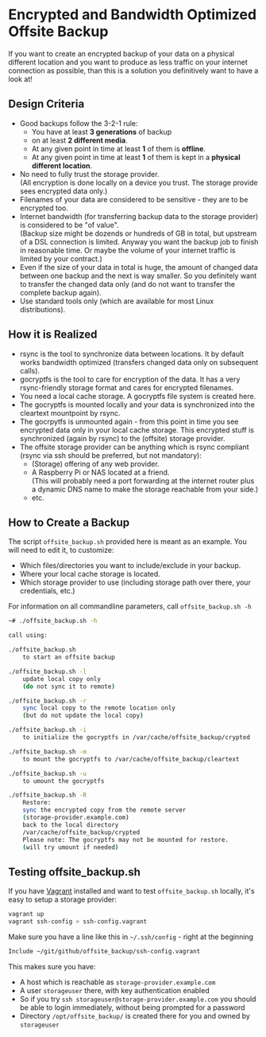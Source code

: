 # Encrypted and Bandwidth Optimized Offsite Backup

If you want to create an encrypted backup of your data on a physical different location and you want to produce as less traffic on your internet connection as possible, than this is a solution you definitively want to have a look at!

## Design Criteria

  * Good backups follow the 3-2-1 rule:
     * You have at least **3 generations** of backup
     * on at least **2 different media**.
     * At any given point in time at least **1** of them is **offline**.
     * At any given point in time at least **1** of them is kept in a **physical different location**.
  * No need to fully trust the storage provider. \
    (All encryption is done locally on a device you trust. The storage provide sees encrypted data only.)
  * Filenames of your data are considered to be sensitive - they are to be encrypted too.
  * Internet bandwidth (for transferring backup data to the storage provider) is considered to be "of value". \
    (Backup size might be dozends or hundreds of GB in total, but upstream of a DSL connection is limited. Anyway you want the backup job to finish in reasonable time. Or maybe the volume of your internet traffic is limited by your contract.)
  * Even if the size of your data in total is huge, the amount of changed data between one backup and the next is way smaller.
    So you definitely want to transfer the changed data only (and do not want to transfer the complete backup again).
  * Use standard tools only (which are available for most Linux distributions).

## How it is Realized

  * rsync is the tool to synchronize data between locations. It by default works bandwidth optimized (transfers changed data only on subsequent calls).
  * gocryptfs is the tool to care for encryption of the data. It has a very rsync-friendly storage format and cares for encrypted filenames.
  * You need a local cache storage. A gocryptfs file system is created here.
  * The gocryptfs is mounted locally and your data is synchronized into the cleartext mountpoint by rsync.
  * The gocrpytfs is unmounted again - from this point in time you see encrypted data only in your local cache storage. This encrypted stuff is synchronized (again by rsync) to the (offsite) storage provider.
  * The offsite storage provider can be anything which is rsync compliant (rsync via ssh should be preferred, but not mandatory):
     * (Storage) offering of any web provider.
     * A Raspberry Pi or NAS located at a friend. \
       (This will probably need a port forwarding at the internet router plus a dynamic DNS name to make the storage reachable from your side.)
     * etc.

## How to Create a Backup

The script `offsite_backup.sh` provided here is meant as an example. You will need to edit it, to customize:
  * Which files/directories you want to include/exclude in your backup.
  * Where your local cache storage is located.
  * Which storage provider to use (including storage path over there, your credentials, etc.)

For information on all commandline parameters, call `offsite_backup.sh -h`

```Bash
~# ./offsite_backup.sh -h

call using:

./offsite_backup.sh
    to start an offsite backup

./offsite_backup.sh -l
    update local copy only
    (do not sync it to remote)

./offsite_backup.sh -r
    sync local copy to the remote location only
    (but do not update the local copy)

./offsite_backup.sh -i
    to initialize the gocryptfs in /var/cache/offsite_backup/crypted

./offsite_backup.sh -m
    to mount the gocryptfs to /var/cache/offsite_backup/cleartext

./offsite_backup.sh -u
    to umount the gocryptfs

./offsite_backup.sh -R
    Restore:
    sync the encrypted copy from the remote server
    (storage-provider.example.com)
    back to the local directory
    /var/cache/offsite_backup/crypted
    Please note: The gocryptfs may not be mounted for restore.
    (will try umount if needed)
```


## Testing offsite_backup.sh

If you have [Vagrant](https://www.vagrantup.com/) installed and want to test `offsite_backup.sh` locally, it's easy to setup a storage provider:

```Bash
vagrant up
vagrant ssh-config > ssh-config.vagrant
```

Make sure you have a line like this in `~/.ssh/config` - right at the beginning

```Bash
Include ~/git/github/offsite_backup/ssh-config.vagrant
```

This makes sure you have:

  * A host which is reachable as `storage-provider.example.com`
  * A user `storageuser` there, with key authentication enabled
  * So if you try `ssh storageuser@storage-provider.example.com` you should be able to login immediately, without being prompted for a password
  * Directory `/opt/offsite_backup/` is created there for you and owned by `storageuser`
